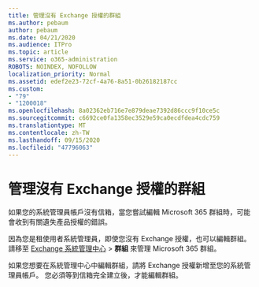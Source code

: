 ```yaml
---
title: 管理沒有 Exchange 授權的群組
ms.author: pebaum
author: pebaum
ms.date: 04/21/2020
ms.audience: ITPro
ms.topic: article
ms.service: o365-administration
ROBOTS: NOINDEX, NOFOLLOW
localization_priority: Normal
ms.assetid: edef2e23-72cf-4a76-8a51-0b26182187cc
ms.custom:
- "79"
- "1200018"
ms.openlocfilehash: 8a02362eb716e7e879deae7392d86ccc9f10ce5c
ms.sourcegitcommit: c6692ce0fa1358ec3529e59ca0ecdfdea4cdc759
ms.translationtype: MT
ms.contentlocale: zh-TW
ms.lasthandoff: 09/15/2020
ms.locfileid: "47796063"
---
```

# <a name="manage-a-group-without-an-exchange-license"></a>管理沒有 Exchange 授權的群組

如果您的系統管理員帳戶沒有信箱，當您嘗試編輯 Microsoft 365 群組時，可能會收到有關遺失產品授權的錯誤。
  
因為您是租使用者系統管理員，即使您沒有 Exchange 授權，也可以編輯群組。 請移至 [Exchange 系統管理中心](https://outlook.office365.com/ecp.aspx) \> **群組** 來管理 Microsoft 365 群組。
  
如果您想要在系統管理中心中編輯群組，請將 Exchange 授權新增至您的系統管理員帳戶。 您必須等到信箱完全建立後，才能編輯群組。
  